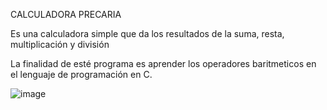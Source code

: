 <h>CALCULADORA PRECARIA</h>

Es una calculadora simple que da los resultados de la suma, resta, multiplicación y división

La finalidad de esté programa es aprender los operadores baritmeticos en el lenguaje de programación en C.

![image](https://github.com/user-attachments/assets/dcc1c9ce-b0ec-4589-a49a-b4342c96fca5)
